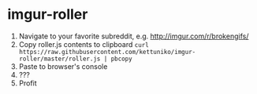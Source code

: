 imgur-roller
============

1. Navigate to your favorite subreddit, e.g. http://imgur.com/r/brokengifs/
2. Copy roller.js contents to clipboard `curl https://raw.githubusercontent.com/kettuniko/imgur-roller/master/roller.js | pbcopy`
3. Paste to browser's console
4. ???
5. Profit

